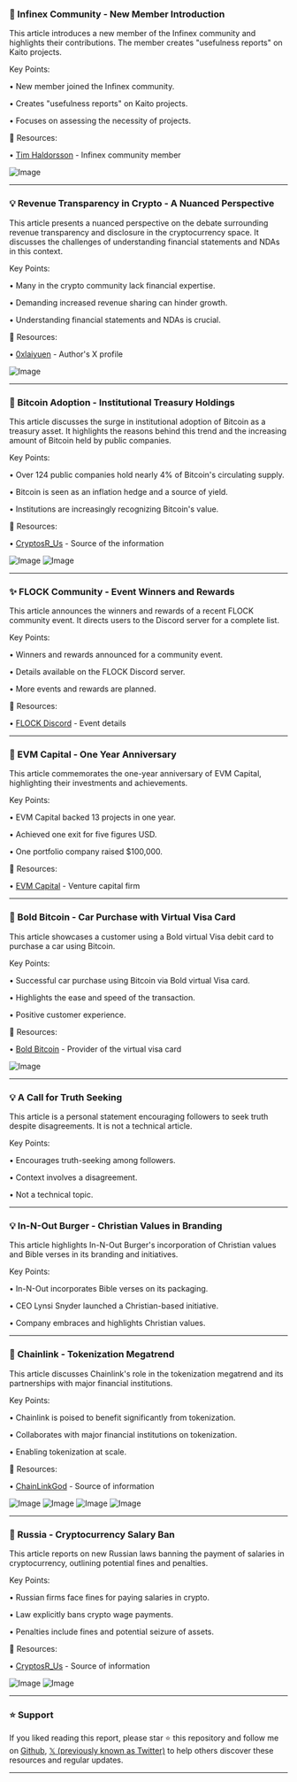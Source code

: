 ### 🤖 Infinex Community - New Member Introduction

This article introduces a new member of the Infinex community and highlights their contributions.  The member creates "usefulness reports" on Kaito projects.

Key Points:

• New member joined the Infinex community.

• Creates "usefulness reports" on Kaito projects.


•  Focuses on assessing the necessity of projects.


🔗 Resources:

• [Tim Haldorsson](https://x.com/TimHaldorsson) - Infinex community member

![Image](https://pbs.twimg.com/amplify_video_thumb/1942870221850562560/img/un7LNoj-ublfkHBn.jpg)


---

### 💡 Revenue Transparency in Crypto - A Nuanced Perspective

This article presents a nuanced perspective on the debate surrounding revenue transparency and disclosure in the cryptocurrency space.  It discusses the challenges of understanding financial statements and NDAs in this context.

Key Points:

• Many in the crypto community lack financial expertise.

•  Demanding increased revenue sharing can hinder growth.


•  Understanding financial statements and NDAs is crucial.


🔗 Resources:

• [0xlaiyuen](https://x.com/0xlaiyuen) - Author's X profile

![Image](https://pbs.twimg.com/media/GveHIjbXsAA5kVC?format=jpg&name=small)


---

### 🚀 Bitcoin Adoption - Institutional Treasury Holdings

This article discusses the surge in institutional adoption of Bitcoin as a treasury asset. It highlights the reasons behind this trend and the increasing amount of Bitcoin held by public companies.

Key Points:

• Over 124 public companies hold nearly 4% of Bitcoin's circulating supply.

•  Bitcoin is seen as an inflation hedge and a source of yield.

• Institutions are increasingly recognizing Bitcoin's value.


🔗 Resources:

• [CryptosR_Us](https://x.com/CryptosR_Us) - Source of the information

![Image](https://pbs.twimg.com/media/GveKBhkWsAA3X7v?format=jpg&name=small)
![Image](https://pbs.twimg.com/media/GveKBijXkAEO2xY?format=jpg&name=small)


---

### ✨ FLOCK Community - Event Winners and Rewards

This article announces the winners and rewards of a recent FLOCK community event.  It directs users to the Discord server for a complete list.

Key Points:

• Winners and rewards announced for a community event.

• Details available on the FLOCK Discord server.

•  More events and rewards are planned.


🔗 Resources:

• [FLOCK Discord](https://discord.com/invite/ay8MnJCg2W) - Event details

---

### 🤖 EVM Capital - One Year Anniversary

This article commemorates the one-year anniversary of EVM Capital, highlighting their investments and achievements.

Key Points:

• EVM Capital backed 13 projects in one year.

• Achieved one exit for five figures USD.

•  One portfolio company raised $100,000.


🔗 Resources:

• [EVM Capital](https://x.com/evm_capital) - Venture capital firm


---

### 🚀 Bold Bitcoin - Car Purchase with Virtual Visa Card

This article showcases a customer using a Bold virtual Visa debit card to purchase a car using Bitcoin.

Key Points:

•  Successful car purchase using Bitcoin via Bold virtual Visa card.

•  Highlights the ease and speed of the transaction.

•  Positive customer experience.


🔗 Resources:

• [Bold Bitcoin](https://x.com/BoldBitcoin) - Provider of the virtual visa card

![Image](https://pbs.twimg.com/media/GvcNRD7W8AEdkXt?format=jpg&name=small)


---

### 💡  A Call for Truth Seeking

This article is a personal statement encouraging followers to seek truth despite disagreements.  It is not a technical article.

Key Points:

• Encourages truth-seeking among followers.

•  Context involves a disagreement.

•  Not a technical topic.


---

### 💡 In-N-Out Burger - Christian Values in Branding

This article highlights In-N-Out Burger's incorporation of Christian values and Bible verses in its branding and initiatives.

Key Points:

• In-N-Out incorporates Bible verses on its packaging.

• CEO Lynsi Snyder launched a Christian-based initiative.

•  Company embraces and highlights Christian values.


---

### 🚀 Chainlink - Tokenization Megatrend

This article discusses Chainlink's role in the tokenization megatrend and its partnerships with major financial institutions.

Key Points:

• Chainlink is poised to benefit significantly from tokenization.

•  Collaborates with major financial institutions on tokenization.

•  Enabling tokenization at scale.


🔗 Resources:

• [ChainLinkGod](https://x.com/ChainLinkGod) - Source of information

![Image](https://pbs.twimg.com/media/GvdUijOakAMfoGE?format=jpg&name=360x360)
![Image](https://pbs.twimg.com/media/GvdUij2XgAAJoEe?format=jpg&name=360x360)
![Image](https://pbs.twimg.com/media/GvdUijQakAIk9aq?format=jpg&name=small)
![Image](https://pbs.twimg.com/media/GvdUijZakAEGXV0?format=jpg&name=small)



---

### 🤖 Russia - Cryptocurrency Salary Ban

This article reports on new Russian laws banning the payment of salaries in cryptocurrency, outlining potential fines and penalties.

Key Points:

• Russian firms face fines for paying salaries in crypto.

•  Law explicitly bans crypto wage payments.

•  Penalties include fines and potential seizure of assets.


🔗 Resources:

• [CryptosR_Us](https://x.com/CryptosR_Us) - Source of information

![Image](https://pbs.twimg.com/media/GveCGq9WAAAooLz?format=jpg&name=small)
![Image](https://pbs.twimg.com/media/GveCGuaWAAAbfCf?format=jpg&name=small)


---

### ⭐️ Support

If you liked reading this report, please star ⭐️ this repository and follow me on [Github](https://github.com/Drix10), [𝕏 (previously known as Twitter)](https://x.com/DRIX_10_) to help others discover these resources and regular updates.

---